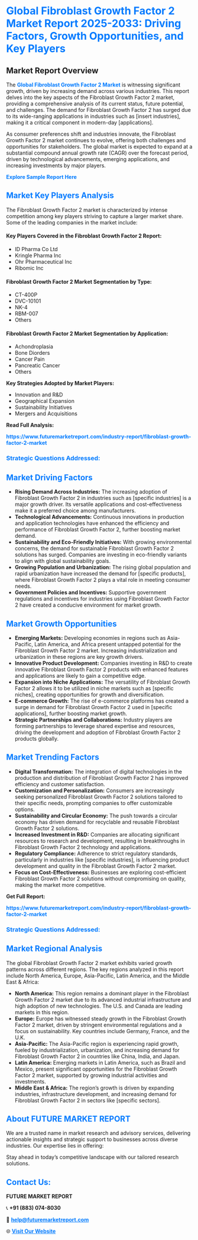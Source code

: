 <h1 style="color: #007BFF;">Global Fibroblast Growth Factor 2 Market Report 2025-2033: Driving Factors, Growth Opportunities, and Key Players</h1>

<section id="overview">
<h2>Market Report Overview</h2>
<p>The <a href="https://www.futuremarketreport.com/industry-report/fibroblast-growth-factor-2-market" style="color: #007BFF; text-decoration: none;"><strong>Global Fibroblast Growth Factor 2 Market</strong></a> is witnessing significant growth, driven by increasing demand across various industries. This report delves into the key aspects of the Fibroblast Growth Factor 2 market, providing a comprehensive analysis of its current status, future potential, and challenges. The demand for Fibroblast Growth Factor 2 has surged due to its wide-ranging applications in industries such as [insert industries], making it a critical component in modern-day [applications].</p>
<p>As consumer preferences shift and industries innovate, the Fibroblast Growth Factor 2 market continues to evolve, offering both challenges and opportunities for stakeholders. The global market is expected to expand at a substantial compound annual growth rate (CAGR) over the forecast period, driven by technological advancements, emerging applications, and increasing investments by major players.</p>
</section>

<section id="overview">
<p><a href="https://www.futuremarketreport.com/request-sample/reportId=53994" style="color: #007BFF; text-decoration: none;"><strong>Explore Sample Report Here</strong></a></p>
</section>

<section id="key-players">
<h2 style="color: #007BFF;">Market Key Players Analysis</h2>
<p>The Fibroblast Growth Factor 2 market is characterized by intense competition among key players striving to capture a larger market share. Some of the leading companies in the market include:</p>
<h4>Key Players Covered in the Fibroblast Growth Factor 2 Report:</h4>
<ul><li>ID Pharma Co Ltd</li><li>Kringle Pharma Inc</li><li>Ohr Pharmaceutical Inc</li><li>Ribomic Inc</li></ul>
<h4>Fibroblast Growth Factor 2 Market Segmentation by Type:</h4>
<ul><li>CT-400P</li><li>DVC-10101</li><li>NK-4</li><li>RBM-007</li><li>Others</li></ul>

<h4>Fibroblast Growth Factor 2 Market Segmentation by Application:</h4>
<ul><li>Achondroplasia</li><li>Bone Diorders</li><li>Cancer Pain</li><li>Pancreatic Cancer</li><li>Others</li></ul>
<p><strong>Key Strategies Adopted by Market Players:</strong></p>
<ul>
<li>Innovation and R&D</li>
<li>Geographical Expansion</li>
<li>Sustainability Initiatives</li>
<li>Mergers and Acquisitions</li>
</ul>
</section>

<section>
<p><strong>Read Full Analysis: </strong></p><a href="https://www.futuremarketreport.com/industry-report/fibroblast-growth-factor-2-market" style="color: #007BFF; text-decoration: none;"><strong>https://www.futuremarketreport.com/industry-report/fibroblast-growth-factor-2-market</strong></a>
<h3 style="color: #007BFF;">Strategic Questions Addressed:</h3>
</section>

<section id="driving-factors">
<h2 style="color: #007BFF;">Market Driving Factors</h2>
<ul>
<li><strong>Rising Demand Across Industries:</strong> The increasing adoption of Fibroblast Growth Factor 2 in industries such as [specific industries] is a major growth driver. Its versatile applications and cost-effectiveness make it a preferred choice among manufacturers.</li>
<li><strong>Technological Advancements:</strong> Continuous innovations in production and application technologies have enhanced the efficiency and performance of Fibroblast Growth Factor 2, further boosting market demand.</li>
<li><strong>Sustainability and Eco-Friendly Initiatives:</strong> With growing environmental concerns, the demand for sustainable Fibroblast Growth Factor 2 solutions has surged. Companies are investing in eco-friendly variants to align with global sustainability goals.</li>
<li><strong>Growing Population and Urbanization:</strong> The rising global population and rapid urbanization have increased the demand for [specific products], where Fibroblast Growth Factor 2 plays a vital role in meeting consumer needs.</li>
<li><strong>Government Policies and Incentives:</strong> Supportive government regulations and incentives for industries using Fibroblast Growth Factor 2 have created a conducive environment for market growth.</li>
</ul>
</section>

<section id="growth-opportunities">
<h2 style="color: #007BFF;">Market Growth Opportunities</h2>
<ul>
<li><strong>Emerging Markets:</strong> Developing economies in regions such as Asia-Pacific, Latin America, and Africa present untapped potential for the Fibroblast Growth Factor 2 market. Increasing industrialization and urbanization in these regions are key growth drivers.</li>
<li><strong>Innovative Product Development:</strong> Companies investing in R&D to create innovative Fibroblast Growth Factor 2 products with enhanced features and applications are likely to gain a competitive edge.</li>
<li><strong>Expansion into Niche Applications:</strong> The versatility of Fibroblast Growth Factor 2 allows it to be utilized in niche markets such as [specific niches], creating opportunities for growth and diversification.</li>
<li><strong>E-commerce Growth:</strong> The rise of e-commerce platforms has created a surge in demand for Fibroblast Growth Factor 2 used in [specific applications], further boosting market growth.</li>
<li><strong>Strategic Partnerships and Collaborations:</strong> Industry players are forming partnerships to leverage shared expertise and resources, driving the development and adoption of Fibroblast Growth Factor 2 products globally.</li>
</ul>
</section>

<section id="trending-factors">
<h2 style="color: #007BFF;">Market Trending Factors</h2>
<ul>
<li><strong>Digital Transformation:</strong> The integration of digital technologies in the production and distribution of Fibroblast Growth Factor 2 has improved efficiency and customer satisfaction.</li>
<li><strong>Customization and Personalization:</strong> Consumers are increasingly seeking personalized Fibroblast Growth Factor 2 solutions tailored to their specific needs, prompting companies to offer customizable options.</li>
<li><strong>Sustainability and Circular Economy:</strong> The push towards a circular economy has driven demand for recyclable and reusable Fibroblast Growth Factor 2 solutions.</li>
<li><strong>Increased Investment in R&D:</strong> Companies are allocating significant resources to research and development, resulting in breakthroughs in Fibroblast Growth Factor 2 technology and applications.</li>
<li><strong>Regulatory Compliance:</strong> Adherence to strict regulatory standards, particularly in industries like [specific industries], is influencing product development and quality in the Fibroblast Growth Factor 2 market.</li>
<li><strong>Focus on Cost-Effectiveness:</strong> Businesses are exploring cost-efficient Fibroblast Growth Factor 2 solutions without compromising on quality, making the market more competitive.</li>
</ul>
</section>

<section>
<p><strong>Get Full Report: </strong></p><a href="https://www.futuremarketreport.com/industry-report/fibroblast-growth-factor-2-market" style="color: #007BFF; text-decoration: none;"><strong>https://www.futuremarketreport.com/industry-report/fibroblast-growth-factor-2-market</strong></a>
<h3 style="color: #007BFF;">Strategic Questions Addressed:</h3>
</section>


<section id="regional-analysis">
<h2 style="color: #007BFF;">Market Regional Analysis</h2>
<p>The global Fibroblast Growth Factor 2 market exhibits varied growth patterns across different regions. The key regions analyzed in this report include North America, Europe, Asia-Pacific, Latin America, and the Middle East & Africa:</p>
<ul>
<li><strong>North America:</strong> This region remains a dominant player in the Fibroblast Growth Factor 2 market due to its advanced industrial infrastructure and high adoption of new technologies. The U.S. and Canada are leading markets in this region.</li>
<li><strong>Europe:</strong> Europe has witnessed steady growth in the Fibroblast Growth Factor 2 market, driven by stringent environmental regulations and a focus on sustainability. Key countries include Germany, France, and the U.K.</li>
<li><strong>Asia-Pacific:</strong> The Asia-Pacific region is experiencing rapid growth, fueled by industrialization, urbanization, and increasing demand for Fibroblast Growth Factor 2 in countries like China, India, and Japan.</li>
<li><strong>Latin America:</strong> Emerging markets in Latin America, such as Brazil and Mexico, present significant opportunities for the Fibroblast Growth Factor 2 market, supported by growing industrial activities and investments.</li>
<li><strong>Middle East & Africa:</strong> The region’s growth is driven by expanding industries, infrastructure development, and increasing demand for Fibroblast Growth Factor 2 in sectors like [specific sectors].</li>
</ul>
</section>

<footer>
<h2 style="color: #007BFF;">About FUTURE MARKET REPORT</h2>
<p>We are a trusted name in market research and advisory services, delivering actionable insights and strategic support to businesses across diverse industries. Our expertise lies in offering:</p>

<p>Stay ahead in today’s competitive landscape with our tailored research solutions.</p>

<h2 style="color: #007BFF;">Contact Us:</h2>
<p><strong>FUTURE MARKET REPORT</strong></p>
<p>📞 <strong>+91 (883) 074-8030</strong></p>
<p>📧 <strong><a href="mailto:help@futuremarketreport.com" style="color: #007BFF;">help@futuremarketreport.com</a></strong></p>
<p>🌐 <strong><a href="https://www.futuremarketreport.com/" style="color: #007BFF;">Visit Our Website</a></strong></p>
</footer>